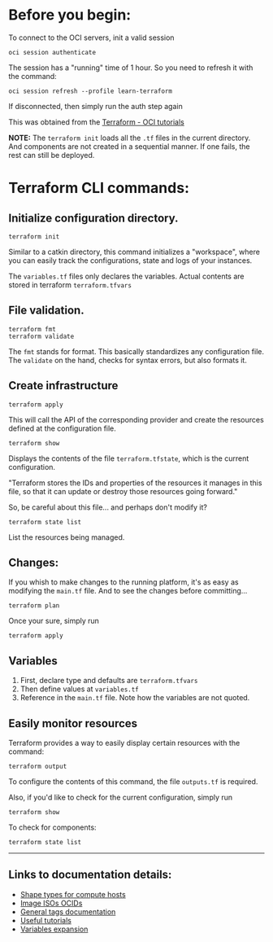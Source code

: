 # Before you begin:

To connect to the OCI servers, init a valid session

    oci session authenticate

The session has a "running" time of 1 hour. So you need to refresh it with the command:

    oci session refresh --profile learn-terraform

If disconnected, then simply run the auth step again

This was obtained from the [Terraform - OCI tutorials ](https://developer.hashicorp.com/terraform/tutorials/oci-get-started/oci-build)

**NOTE:** The `terraform init` loads all the `.tf` files in the current directory. And components are not created in a sequential manner. If one fails, the rest can still be deployed.  

# Terraform CLI commands:

## Initialize configuration directory.

    terraform init

Similar to a catkin directory, this command initializes a "workspace", where you can easily track the configurations, state and logs of your instances.

The `variables.tf` files only declares the variables. Actual contents are stored in terraform `terraform.tfvars`

## File validation.

    terraform fmt
    terraform validate

The `fmt` stands for format. This basically standardizes any configuration file. 
The `validate` on the hand, checks for syntax errors, but also formats it. 

## Create infrastructure

    terraform apply

This will call the API of the corresponding provider and create the resources defined at the configuration file. 

    terraform show

Displays the contents of the file `terraform.tfstate`, which is the current configuration.

"Terraform stores the IDs and properties of the resources it manages in this file, so that it can update or destroy those resources going forward."

So, be careful about this file... and perhaps don't modify it?

    terraform state list

List the resources being managed. 

## Changes:

If you whish to make changes to the running platform, it's as easy as modifying the `main.tf` file. And to see the changes before committing... 

    terraform plan

Once your sure, simply run

    terraform apply

## Variables

1. First, declare type and defaults are `terraform.tfvars`
1. Then define values at `variables.tf`
1. Reference in the `main.tf` file. Note how the variables are not quoted.

## Easily monitor resources

Terraform provides a way to easily display certain resources with the command:

    terraform output

To configure the contents of this command, the file `outputs.tf` is required. 

Also, if you'd like to check for the current configuration, simply run 

    terraform show

To check for components:

    terraform state list
---------------


## Links to documentation details:

* [Shape types for compute hosts](https://docs.oracle.com/en-us/iaas/Content/Compute/References/computeshapes.htm#vmshapes__vm-standard)
* [Image ISOs OCIDs](https://docs.oracle.com/en-us/iaas/images/image/1fff95d3-1318-4036-87c2-56f13f740426/)
* [General tags documentation](https://registry.terraform.io/providers/oracle/oci/latest/docs)
* [Useful tutorials](https://docs.oracle.com/en-us/iaas/developer-tutorials/tutorials/home.htm)
* [Variables expansion](https://developer.hashicorp.com/terraform/language/values)